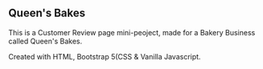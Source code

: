 ## Queen's Bakes

This is a Customer Review page mini-peoject, made for a Bakery Business called Queen's Bakes. 

Created with HTML, Bootstrap 5(CSS & Vanilla Javascript.
